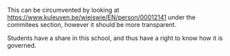 This can be circumvented by looking at https://www.kuleuven.be/wieiswie/EN/person/00012141 under the commitees section, however it should be more transparent.

Students have a share in this school, and thus have a right to know how it is governed.
